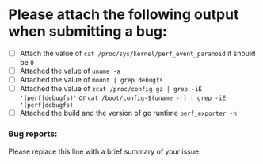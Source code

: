 # Please attach the following output when submitting a bug:
- [ ] Attach the value of `cat /proc/sys/kernel/perf_event_paranoid` it should be `0`
- [ ] Attached the value of `uname -a`
- [ ] Attached the value of `mount | grep debugfs`
- [ ] Attached the value of `zcat /proc/config.gz | grep -iE '(perf|debugfs)'` or `cat /boot/config-$(uname -r) | grep -iE '(perf|debugfs)`
- [ ] Attached the build and the version of go runtime `perf_exporter -h`

### Bug reports:
Please replace this line with a brief summary of your issue.
